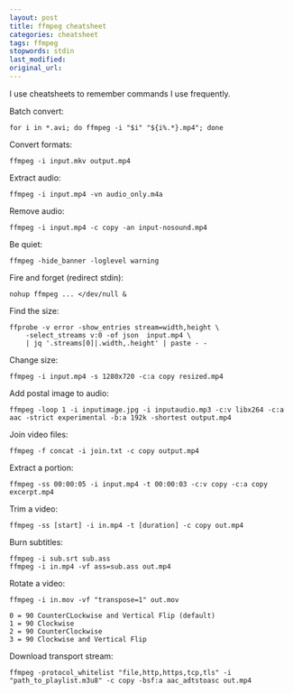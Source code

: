 ```yaml
---
layout: post
title: ffmpeg cheatsheet
categories: cheatsheet
tags: ffmpeg
stopwords: stdin
last_modified:
original_url:
---
```


I use cheatsheets to remember commands I use frequently.

<!--more-->

Batch convert:

	for i in *.avi; do ffmpeg -i "$i" "${i%.*}.mp4"; done

Convert formats:

    ffmpeg -i input.mkv output.mp4

Extract audio:

    ffmpeg -i input.mp4 -vn audio_only.m4a

Remove audio:

	ffmpeg -i input.mp4 -c copy -an input-nosound.mp4

Be quiet:

	ffmpeg -hide_banner -loglevel warning

Fire and forget (redirect stdin):

	nohup ffmpeg ... </dev/null &

Find the size:

	ffprobe -v error -show_entries stream=width,height \
		-select_streams v:0 -of json  input.mp4 \
		| jq '.streams[0]|.width,.height' | paste - -

Change size:

    ffmpeg -i input.mp4 -s 1280x720 -c:a copy resized.mp4

Add postal image to audio:

    ffmpeg -loop 1 -i inputimage.jpg -i inputaudio.mp3 -c:v libx264 -c:a aac -strict experimental -b:a 192k -shortest output.mp4

Join video files:

    ffmpeg -f concat -i join.txt -c copy output.mp4

Extract a portion:

    ffmpeg -ss 00:00:05 -i input.mp4 -t 00:00:03 -c:v copy -c:a copy excerpt.mp4

Trim a video:

    ffmpeg -ss [start] -i in.mp4 -t [duration] -c copy out.mp4

Burn subtitles:

    ffmpeg -i sub.srt sub.ass
    ffmpeg -i in.mp4 -vf ass=sub.ass out.mp4

Rotate a video:

	ffmpeg -i in.mov -vf "transpose=1" out.mov

	0 = 90 CounterCLockwise and Vertical Flip (default)
	1 = 90 Clockwise
	2 = 90 CounterClockwise
	3 = 90 Clockwise and Vertical Flip

Download transport stream:

    ffmpeg -protocol_whitelist "file,http,https,tcp,tls" -i "path_to_playlist.m3u8" -c copy -bsf:a aac_adtstoasc out.mp4
